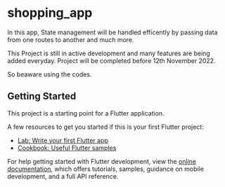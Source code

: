 # shopping_app

In this app, State management will be handled efficently by passing data from one routes to another and much more.

This Project is still in active development and many features are being added everyday. Project will be completed before 12th November 2022.

So beaware using the codes.

## Getting Started

This project is a starting point for a Flutter application.

A few resources to get you started if this is your first Flutter project:

- [Lab: Write your first Flutter app](https://docs.flutter.dev/get-started/codelab)
- [Cookbook: Useful Flutter samples](https://docs.flutter.dev/cookbook)

For help getting started with Flutter development, view the
[online documentation](https://docs.flutter.dev/), which offers tutorials,
samples, guidance on mobile development, and a full API reference.
